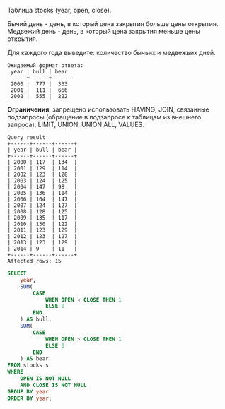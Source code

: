 Таблица stocks (year, open, close).

Бычий день - день, в который цена закрытия больше цены открытия.
Медвежий день - день, в который цена закрытия меньше цены открытия.

Для каждого года выведите: количество бычьих и медвежьих дней.

```
Ожидаемый формат ответа:
 year | bull | bear 
------+------+------
 2000 |  777 |  333
 2001 |  111 |  666
 2002 |  555 |  222
```

**Ограничения**: запрещено использовать HAVING, JOIN, связанные подзапросы (обращение в подзапросе к таблицам из внешнего запроса), LIMIT, UNION, UNION ALL, VALUES.

```
Query result:
+------+------+------+
| year | bull | bear |
+------+------+------+
| 2000 | 117  | 134  |
| 2001 | 129  | 114  |
| 2002 | 123  | 128  |
| 2003 | 124  | 125  |
| 2004 | 147  | 98   |
| 2005 | 136  | 114  |
| 2006 | 104  | 147  |
| 2007 | 124  | 127  |
| 2008 | 128  | 125  |
| 2009 | 135  | 117  |
| 2010 | 130  | 122  |
| 2011 | 123  | 129  |
| 2012 | 123  | 127  |
| 2013 | 123  | 129  |
| 2014 | 9    | 11   |
+------+------+------+
Affected rows: 15
```

```sql
SELECT
    year, 
    SUM(
        CASE 
            WHEN OPEN < CLOSE THEN 1
            ELSE 0
        END
    ) AS bull, 
    SUM(
        CASE 
            WHEN OPEN > CLOSE THEN 1
            ELSE 0
        END
    ) AS bear
FROM stocks s
WHERE
    OPEN IS NOT NULL
    AND CLOSE IS NOT NULL
GROUP BY year
ORDER BY year;
```

